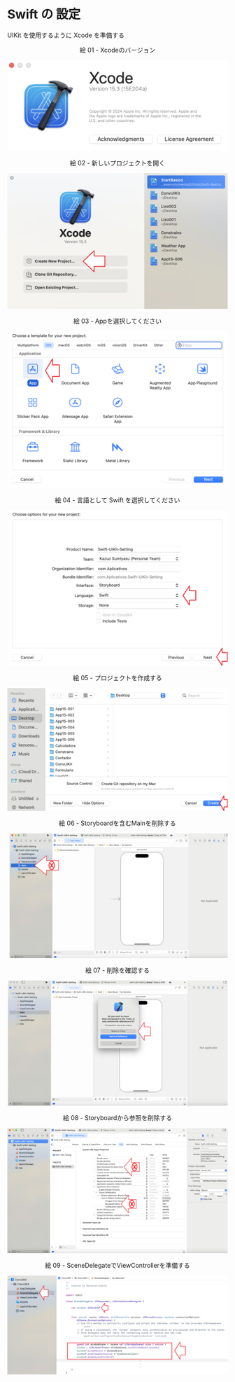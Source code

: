 # Swift の 設定

UIKit を使用するように Xcode を準備する


<div align="center">
絵 01 - Xcodeのバージョン
</div>

![](Imagens/Swift-UIKit-Configuracao-Img01.png)

<div align="center">
絵 02 - 新しいプロジェクトを開く
</div>

![](Imagens/Swift-UIKit-Configuracao-Img02.png)

<div align="center">
絵 03 - Appを選択してください
</div>

![](Imagens/Swift-UIKit-Configuracao-Img03.png)

<div align="center">
絵 04 - 言語として Swift を選択してください
</div>

![](Imagens/Swift-UIKit-Configuracao-Img04.png)

<div align="center">
絵 05 - プロジェクトを作成する
</div>

![](Imagens/Swift-UIKit-Configuracao-Img05.png)

<div align="center">
絵 06 - Storyboardを含むMainを削除する
</div>

![](Imagens/Swift-UIKit-Configuracao-Img06.png)

<div align="center">
絵 07 - 削除を確認する
</div>

![](Imagens/Swift-UIKit-Configuracao-Img07.png)

<div align="center">
絵 08 - Storyboardから参照を削除する
</div>

![](Imagens/Swift-UIKit-Configuracao-Img08.png)

<div align="center">
絵 09 - SceneDelegateでViewControllerを準備する
</div>

![](Imagens/Swift-UIKit-Configuracao-Img09.png)





